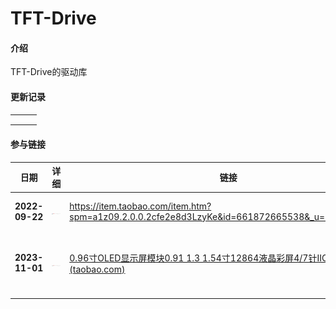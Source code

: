 # TFT-Drive

#### 介绍
TFT-Drive的驱动库



#### 更新记录

|      |      |      |
| ---- | ---- | ---- |
|      |      |      |
|      |      |      |
|      |      |      |



#### 参与链接

| 日期           | 详细                                                         | 链接                                                         | 金额        | 店家参考链接（找客服要的）                                   |
| -------------- | ------------------------------------------------------------ | ------------------------------------------------------------ | ----------- | ------------------------------------------------------------ |
| **2022-09-22** | ![image-20240207172728967](README.assets/image-20240207172728967.png) | https://item.taobao.com/item.htm?spm=a1z09.2.0.0.2cfe2e8d3LzyKe&id=661872665538&_u=72teeq1cb960 | **￥23.20** | 2.4TFT-01 8针模块链接：链接：https://pan.baidu.com/s/1gyyKC7Nqbuiyu4_bz4ViTQ  提取码：8888 |
| **2023-11-01** | ![image-20240207172817903](README.assets/image-20240207172817903.png) | [0.96寸OLED显示屏模块0.91 1.3 1.54寸12864液晶彩屏4/7针IIC/SPI-淘宝网 (taobao.com)](https://item.taobao.com/item.htm?_u=72teeq1c4e9a&id=705139885499&spm=a1z09.2.0.0.2cfe2e8d3LzyKe) | **￥3.53**  | TFT显示屏幕模块<br/>链接：https://pan.baidu.com/s/1gLp0p1ZDqGnk1fsT4TAShw <br/>提取码：RXHC <br/>复制这段内容打开「百度网盘APP 即可获取 |
|                |                                                              |                                                              |             |                                                              |



